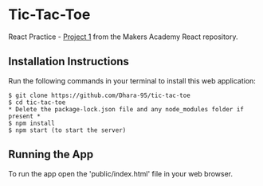 # Tic-Tac-Toe

React Practice - [Project 1](https://github.com/makersacademy/react/tree/master/units/tdd/project1) from the Makers Academy React repository. 

## Installation Instructions 
Run the following commands in your terminal to install this web application:
```
$ git clone https://github.com/Dhara-95/tic-tac-toe
$ cd tic-tac-toe
* Delete the package-lock.json file and any node_modules folder if present *
$ npm install
$ npm start (to start the server)
```
## Running the App
To run the app open the 'public/index.html' file in your web browser. 